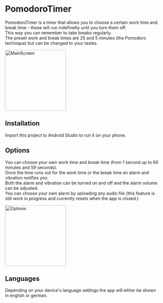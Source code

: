 # PomodoroTimer
PomodoroTimer is a timer that allows you to choose a certain work time and break time - these will run indefinetly until you turn them off.  
This way you can remember to take breaks regularly.  
The preset work and break times are 25 and 5 minutes (the Pomodoro technique) but can be changed to your tastes.  

    
<img src="/images/MainScreen.jpg" alt="MainScreen" width="200"/>  
    

## Installation
Import this project to Android Studio to run it on your phone.

## Options
You can choose your own work time and break time (from 1 second up to 60 minutes and 59 seconds).  
Once the time runs out for the work time or the break time an alarm and vibration notifies you.    
Both the alarm and vibration can be turned on and off and the alarm volume can be adjusted.   
You can choose your own alarm by uploading any audio file (this feature is still work in progress and currently resets when the app is closed.)  
  
<img src="/images/Options.jpg" alt="Options" width="200"/>  
  
## Languages
Depending on your device's language settings the app will either be shown in english or german.    


  
